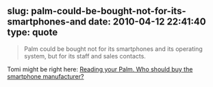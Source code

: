 slug: palm-could-be-bought-not-for-its-smartphones-and
date: 2010-04-12 22:41:40
type: quote
---

> Palm could be bought not for its smartphones and its operating system, but for its staff and sales contacts.

Tomi might be right here: [Reading your Palm. Who should buy the smartphone manufacturer?](http://communities-dominate.blogs.com/brands/2010/04/reading-your-palm-who-should-buy-the-smartphone-manufacturer.html)
